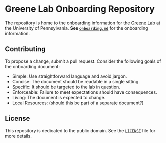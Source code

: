 # Greene Lab Onboarding Repository

The repository is home to the onboarding information for the [Greene Lab](http://www.greenelab.com/) at the University of Pennsylvania.
**See [`onboarding.md`](onboarding.md)** for the onboarding information.

## Contributing

To propose a change, submit a pull request.
Consider the following goals of the onboarding document:

+ Simple: Use straightforward language and avoid jargon.
+ Concise: The document should be readable in a single sitting.
+ Specific: It should be targeted to the lab in question.
+ Enforceable: Failure to meet expectations should have consequences.
+ Living: The document is expected to change.
+ Local Resources: (should this be part of a separate document?)

## License

This repository is dedicated to the public domain.
See the [`LICENSE`](LICENSE) file for more details.
